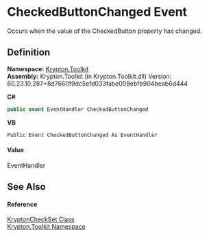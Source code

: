 # CheckedButtonChanged Event


Occurs when the value of the CheckedButton property has changed.



## Definition
**Namespace:** <a href="79d2eac2-21f4-54ff-7552-b20c33c30600.md">Krypton.Toolkit</a>  
**Assembly:** Krypton.Toolkit (in Krypton.Toolkit.dll) Version: 80.23.10.287+8d7660f9dc5efd033fabe008ebfb904beab6d444

**C#**
``` C#
public event EventHandler CheckedButtonChanged
```
**VB**
``` VB
Public Event CheckedButtonChanged As EventHandler
```



#### Value
EventHandler

## See Also


#### Reference
<a href="33b6d7b5-2bd5-556a-6424-4f441188708e.md">KryptonCheckSet Class</a>  
<a href="79d2eac2-21f4-54ff-7552-b20c33c30600.md">Krypton.Toolkit Namespace</a>  
